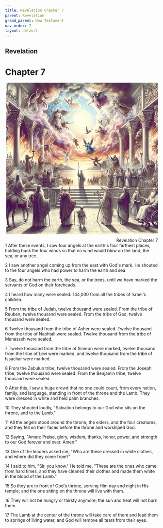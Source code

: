 ```yaml
---
title: Revelation Chapter 7
parent: Revelation
grand_parent: New Testament
nav_order: 7
layout: default
---
```


## Revelation

# Chapter 7

<div style="clear: both; text-align: right;">
    <img src="/assets/Image/Revelation/500/7.jpg" alt="Revelation Chapter 7" class="chapter-image" style="max-width: 100%; height: auto; float: right; margin: 0 0 10px 10px; padding-left: 10%;">
    <figcaption style="font-size: 14px;">Revelation Chapter 7</figcaption>
</div>
1 After these events, I saw four angels at the earth's four farthest places, holding back the four winds so that no wind would blow on the land, the sea, or any tree.

2 I saw another angel coming up from the east with God's mark. He shouted to the four angels who had power to harm the earth and sea.

3 Say, do not harm the earth, the sea, or the trees, until we have marked the servants of God on their foreheads.

4 I heard how many were sealed: 144,000 from all the tribes of Israel's children.

5 From the tribe of Judah, twelve thousand were sealed. From the tribe of Reuben, twelve thousand were sealed. From the tribe of Gad, twelve thousand were sealed.

6 Twelve thousand from the tribe of Asher were sealed. Twelve thousand from the tribe of Naphtali were sealed. Twelve thousand from the tribe of Manasseh were sealed.

7 Twelve thousand from the tribe of Simeon were marked, twelve thousand from the tribe of Levi were marked, and twelve thousand from the tribe of Issachar were marked.

8 From the Zebulun tribe, twelve thousand were sealed. From the Joseph tribe, twelve thousand were sealed. From the Benjamin tribe, twelve thousand were sealed.

9 After this, I saw a huge crowd that no one could count, from every nation, family, and language, standing in front of the throne and the Lamb. They were dressed in white and held palm branches.

10 They shouted loudly, "Salvation belongs to our God who sits on the throne, and to the Lamb."

11 All the angels stood around the throne, the elders, and the four creatures, and they fell on their faces before the throne and worshiped God.

12 Saying, "Amen: Praise, glory, wisdom, thanks, honor, power, and strength to our God forever and ever. Amen."

13 One of the leaders asked me, "Who are these dressed in white clothes, and where did they come from?"

14 I said to him, "Sir, you know." He told me, "These are the ones who came from hard times, and they have cleaned their clothes and made them white in the blood of the Lamb."

15 So they are in front of God's throne, serving Him day and night in His temple; and the one sitting on the throne will live with them.

16 They will not be hungry or thirsty anymore; the sun and heat will not burn them.

17 The Lamb at the center of the throne will take care of them and lead them to springs of living water, and God will remove all tears from their eyes.


